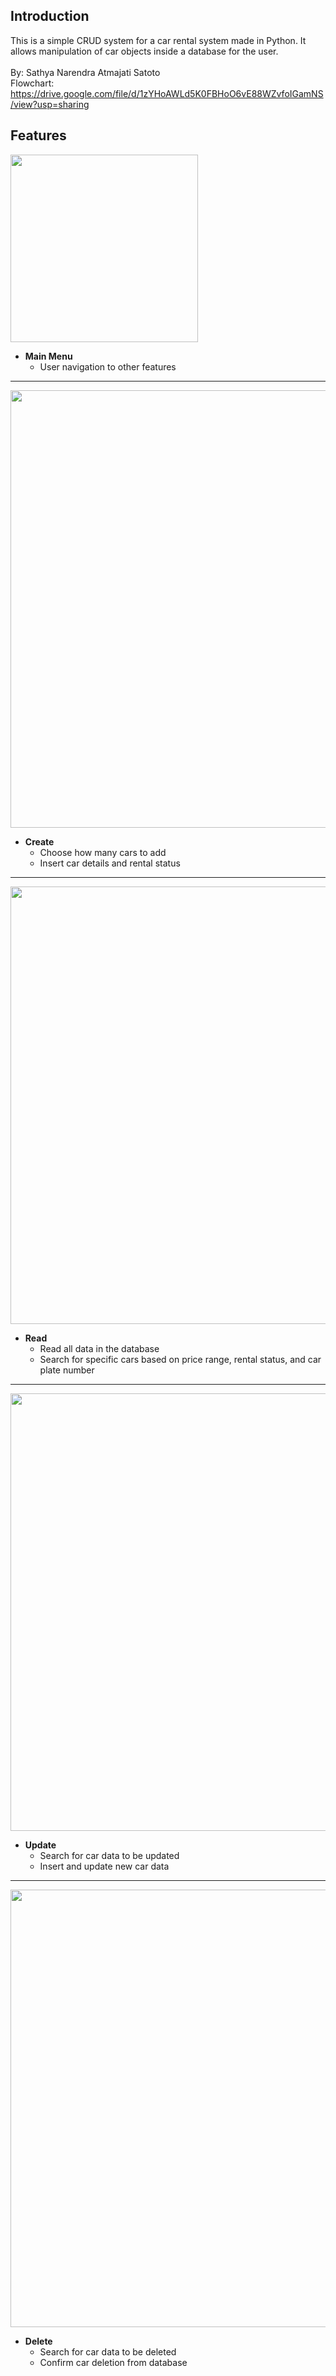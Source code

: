 ## Introduction

This is a simple CRUD system for a car rental system made in Python. It allows manipulation of car objects inside a database for the user.
<br><br>
By: Sathya Narendra Atmajati Satoto \
Flowchart: https://drive.google.com/file/d/1zYHoAWLd5K0FBHoO6vE88WZvfoIGamNS/view?usp=sharing

## Features
<img src="https://github.com/user-attachments/assets/bea33334-8f98-4bee-87a9-4bb013fa0e1e" width="300"/>

* **Main Menu**
  * User navigation to other features
  
---------------------------------------------------------------------------------------------------------
<img src="https://github.com/user-attachments/assets/25581f8d-1288-4f98-b433-db929e54c54f" width="700"/>

* **Create**
  * Choose how many cars to add
  * Insert car details and rental status

---------------------------------------------------------------------------------------------------------
<img src="https://github.com/user-attachments/assets/b9c5a0a2-0b26-431f-8841-c50795889db1" width="700"/>

* **Read**
  * Read all data in the database
  * Search for specific cars based on price range, rental status, and car plate number

---------------------------------------------------------------------------------------------------------
<img src="https://github.com/user-attachments/assets/229bef61-ad69-4da2-9cb0-50699e867c82" width="700"/>

* **Update**
  * Search for car data to be updated
  * Insert and update new car data

---------------------------------------------------------------------------------------------------------
<img src="https://github.com/user-attachments/assets/5d975854-f19d-4c0d-8abd-08786444d8ef" width="700"/>

* **Delete**
  * Search for car data to be deleted
  * Confirm car deletion from database
